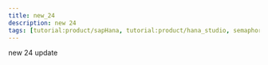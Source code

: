 ```yaml
---
title: new_24
description: new 24
tags: [tutorial:product/sapHana, tutorial:product/hana_studio, semaphore_rejected:]
---
```


new 24
update
